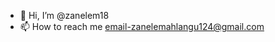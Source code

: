 - 👋 Hi, I’m @zanelem18
- 📫 How to reach me email-zanelemahlangu124@gmail.com

<!---
zanelem18/zanelem18 is a ✨ special ✨ repository because its `README.md` (this file) appears on your GitHub profile.
You can click the Preview link to take a look at your changes.
--->

